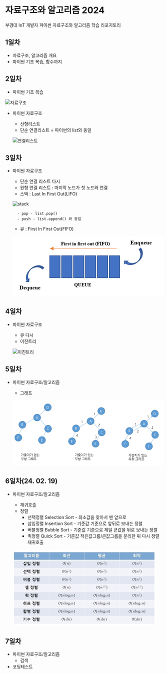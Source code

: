 # 자료구조와 알고리즘 2024
부경대 IoT 개발자 파이썬 자료구조와 알고리즘 학습 리포지토리

## 1일차
- 자료구조, 알고리즘 개요
- 파이썬 기초 복습, 함수까지

## 2일차
- 파이썬 기초 복습

![자료구조](https://t1.daumcdn.net/cfile/tistory/23202B4C53FDC5600C)

- 파이썬 자료구조
    - 선형리스트
    - 단순 연결리스트 = 파이썬의 list와 동일

    ![연결리스트](https://upload.wikimedia.org/wikipedia/commons/9/9c/Single_linked_list.png)

## 3일차
- 파이썬 자료구조
    - 단순 연결 리스트 다시
    - 원형 연결 리스트 : 마지막 노드가 첫 노드와 연결
    - 스택 : Last In First Out(LIFO)

    ![stack](https://cs.lmu.edu/~ray/images/stack.gif)
    
        - pop - list.pop()
        - push - list.append() 와 동일
    - 큐 : First In First Out(FIFO)

    ![queue](https://raw.githubusercontent.com/inje98/ds-and-algorithm/main/images/queue.png)


## 4일차
- 파이썬 자료구조
    - 큐 다시
    - 이진트리

    ![이진트리](https://kahee.github.io//assets/post_img/tree3.png)

## 5일차
- 파이썬 자료구조/알고리즘
    - 그래프

    ![그래프](https://raw.githubusercontent.com/inje98/ds-and-algorithm/main/images/graph02.png)

## 6일차(24. 02. 19)
- 파이썬 자료구조/알고리즘
    - 재귀호출
    - 정렬
        - 선택정렬 Selection Sort - 최소값을 찾아서 맨 앞으로 
        - 삽입정렬 Insertion Sort - 기준값 기준으로 앞뒤로 보내는 정렬 
        - 버블정렬 Bubble Sort - 기준값 기준으로 제일 큰값을 뒤로 보내는 정렬 
        - 퀵정렬 Quick Sort - 기준값 작은값그룹/큰값그룹을 분리한 뒤 다시 정렬 재귀호출 

    ![정렬](https://raw.githubusercontent.com/inje98/ds-and-algorithm/main/images/sorting.jpg)
    

## 7일차
- 파이썬 자료구조/알고리즘
    - 검색
- 코딩테스트